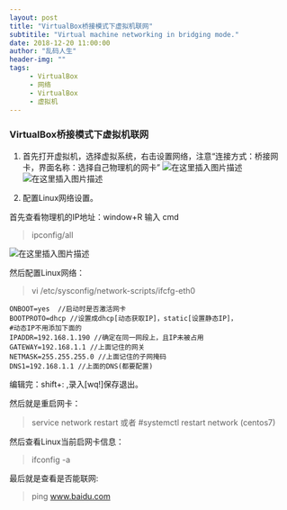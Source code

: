 ```yaml
---
layout: post
title: "VirtualBox桥接模式下虚拟机联网"
subtitile: "Virtual machine networking in bridging mode."
date: 2018-12-20 11:00:00
author: "乱码人生"
header-img: ""
tags:
     - VirtualBox
     - 网络
     - VirtualBox
     - 虚拟机
---
```

### VirtualBox桥接模式下虚拟机联网

1. 首先打开虚拟机，选择虚拟系统，右击设置网络，注意“连接方式：桥接网卡，界面名称：选择自己物理机的网卡”
    ![在这里插入图片描述](https://img-blog.csdnimg.cn/20181222180447295.png?x-oss-process=image/watermark,type_ZmFuZ3poZW5naGVpdGk,shadow_10,text_aHR0cHM6Ly9ibG9nLmNzZG4ubmV0L2ppYW5nMTgyMzgwMzI4OTE=,size_18,color_FFFFFF,t_70)
    ![在这里插入图片描述](https://img-blog.csdnimg.cn/20181222180914969.png?x-oss-process=image/watermark,type_ZmFuZ3poZW5naGVpdGk,shadow_10,text_aHR0cHM6Ly9ibG9nLmNzZG4ubmV0L2ppYW5nMTgyMzgwMzI4OTE=,size_16,color_FFFFFF,t_70)


2. 配置Linux网络设置。

首先查看物理机的IP地址：window+R 输入 cmd
>ipconfig/all

![在这里插入图片描述](https://img-blog.csdnimg.cn/20181222182143947.png?x-oss-process=image/watermark,type_ZmFuZ3poZW5naGVpdGk,shadow_10,text_aHR0cHM6Ly9ibG9nLmNzZG4ubmV0L2ppYW5nMTgyMzgwMzI4OTE=,size_16,color_FFFFFF,t_70)

然后配置Linux网络：

>vi /etc/sysconfig/network-scripts/ifcfg-eth0

    ONBOOT=yes  //启动时是否激活网卡
    BOOTPROTO=dhcp //设置成dhcp[动态获取IP]，static[设置静态IP]，
    #动态IP不用添加下面的
    IPADDR=192.168.1.190 //确定在同一网段上，且IP未被占用
    GATEWAY=192.168.1.1 //上面记住的网关
    NETMASK=255.255.255.0 //上面记住的子网掩码
    DNS1=192.168.1.1 //上面的DNS(都要配置)

编辑完：shift+:  ,录入[wq!]保存退出。

然后就是重启网卡：

>service network restart 或者 #systemctl restart network (centos7)

然后查看Linux当前启网卡信息：
>ifconfig -a 

最后就是查看是否能联网:

>ping www.baidu.com 